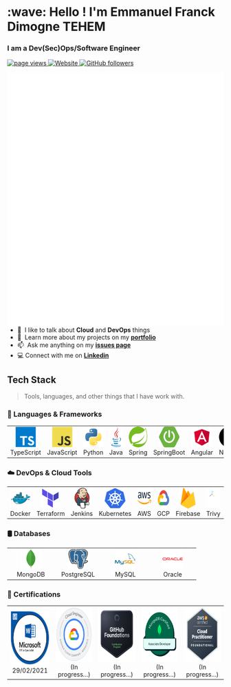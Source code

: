<h1 align="left" id="dimognetehem-title">:wave: Hello ! I'm Emmanuel Franck Dimogne TEHEM</h1>
<h3 align="left">I am a Dev(Sec)Ops/Software Engineer</h3>

<p align="left">
  <a href="https://github.com/dimognetehem/dimognetehem">
    <img src="https://komarev.com/ghpvc/?username=dimognetehem&style=for-the-badge" alt="page views" />
  </a>
  <a href="https://dimognetehem.vercel.app">
    <img alt="Website" src="https://img.shields.io/website?url=https%3A%2F%2Fdimognetehem.vercel.app&style=for-the-badge">
  </a>
  <a href="https://github.com/dimognetehem?tab=followers">
    <img alt="GitHub followers" src="https://img.shields.io/github/followers/dimognetehem?style=for-the-badge&logo=github&color=yellow">
  </a>
</p>

<a href="#dimognetehem-title">
  <img src="https://raw.githubusercontent.com/dimognetehem/github-stats-transparent/output/generated/overview.svg" alt="dimognetehem" align="left" />
  <img src="https://raw.githubusercontent.com/dimognetehem/github-stats-transparent/output/generated/languages.svg" alt="dimognetehem" align="right" />
</a>

<br><br><br><br><br><br><br><br><br><br><br>

- :speech_balloon: &nbsp;I like to talk about **Cloud** and **DevOps** things
- :book: &nbsp;Learn more about my projects on my **[portfolio]**
- :mailbox: &nbsp;Ask me anything on my **[issues page]**
- 💻 Connect with me on **[Linkedin]**

<h2 align="left">Tech Stack</h2>

> Tools, languages, and other things that I have work with.

### 🚀 Languages & Frameworks

<table>
  <tr>
    <td align="center" width="96">
      <img src="./img/typescript-original.svg" width="48" height="48" alt="TypeScript" /><br>TypeScript
    </td>
    <td align="center" width="96">
      <img src="./img/javascript-original.svg" width="48" height="48" alt="JavaScript" /><br>JavaScript
    </td>
    <td align="center" width="96">
      <img src="./img/python-original.svg" width="48" height="48" alt="Python" /><br>Python
    </td>
    <td align="center" width="96">
      <img src="./img/java-original.svg" width="48" height="48" alt="Java" /><br>Java
    </td>
    <td align="center" width="96">
      <img src="./img/spring-original.svg" width="48" height="48" alt="Spring" /><br>Spring
    </td>
    <td align="center" width="96">
      <img src="./img/spring-boot.svg" width="48" height="48" alt="SpringBoot" /><br>SpringBoot
    </td>
    <td align="center" width="96">
      <img src="./img/angular-original.svg" width="48" height="48" alt="Angular" /><br>Angular
    </td>
    <td align="center" width="96">
      <img src="./img/nextjs-original.svg" width="48" height="48" alt="Next.js" /><br>Next.js
    </td>
    <td align="center" width="96">
      <img src="./img/react-original.svg" width="48" height="48" alt="React" /><br>React
    </td>
    <td align="center" width="96">
      <img src="./img/nodejs-original.svg" width="48" height="48" alt="Node.js" /><br>Node.js
    </td>
  </tr>
</table>

### ☁️ DevOps & Cloud Tools

<table>
  <tr>
    <td align="center" width="96">
      <img src="./img/docker-original.svg" width="48" height="48" alt="Docker" /><br>Docker
    </td>
    <td align="center" width="96">
      <img src="./img/terraform-original.svg" width="48" height="48" alt="Terraform" /><br>Terraform
    </td>
    <td align="center" width="96">
      <img src="./img/jenkins-original.svg" width="48" height="48" alt="Jenkins" /><br>Jenkins
    </td>
    <td align="center" width="96">
      <img src="./img/kubernetes-original.svg" width="48" height="48" alt="Kubernetes" /><br>Kubernetes
    </td>
    <td align="center" width="96">
      <img src="./img/aws-original.svg" width="48" height="48" alt="AWS" /><br>AWS
    </td>
    <td align="center" width="96">
      <img src="./img/googlecloud-original.svg" width="48" height="48" alt="Google Cloud" /><br>GCP
    </td>
    <td align="center" width="96">
      <img src="./img/firebase-original.svg" width="48" height="48" alt="Firebase" /><br>Firebase
    </td>
    <td align="center" width="96">
      <img src="./img/trivy.svg" width="48" height="48" alt="Trivy" /><br>Trivy
    </td>
    <td align="center" width="96">
      <img src="./img/sonarqube-plain.svg" width="48" height="48" alt="SonarQube" /><br>SonarQube
    </td>
  </tr>
</table>

### 🛢️ Databases

<table>
  <tr>
    <td align="center" width="96">
      <img src="./img/mongodb-original.svg" width="48" height="48" alt="MongoDB" /><br>MongoDB
    </td>
    <td align="center" width="96">
      <img src="./img/postgresql-original.svg" width="48" height="48" alt="PostgreSQL" /><br>PostgreSQL
    </td>
    <td align="center" width="96">
      <img src="./img/mysql-original-wordmark.svg" width="48" height="48" alt="MySQL" /><br>MySQL
    </td>
    <td align="center" width="96">
      <img src="./img/oracle-original.svg" width="48" height="48" alt="Oracle" /><br>Oracle
    </td>
  </tr>
</table>

### 📜 Certifications

<table>
  <tr>
    <td align="center" width="156">
      <img src="./badges/MOSWord.png" width="128" height="128" alt="MOS Word" /><br>29/02/2021
    </td>
    <td align="center" width="156">
      <img src="./badges/gcpbadge.png" width="128" height="128" alt="GCP ACE" /><br>(In progress...)
    </td>
    <td align="center" width="156">
      <img src="./badges/githubfoundations.png" width="128" height="128" alt="GitHub Foundations" /><br>(In progress...)
    </td>
    <td align="center" width="156">
      <img src="./badges/badgeMongoDB.png" width="128" height="128" alt="MongoDB" /><br>(In progress...)
    </td>
    <td align="center" width="156">
      <img src="./badges/awsbadge.png" width="128" height="128" alt="AWS" /><br>(In progress...)
    </td>
  </tr>
</table>
<!-- links -->

[issues page]: https://github.com/dimognetehem/dimognetehem/issues "dimognetehem/issues"
[linkedin]: https://www.linkedin.com/in/emmanuel-franck-dimogne-tehem-653344249 "Dimogne TEHEM LinkedIn"
[projetcloud]: https://github.com/dimognetehem/projetcloud "dimognetehem/projetcloud"
[portfolio]: https://dimognetehem.vercel.app/ "My portfolio"
